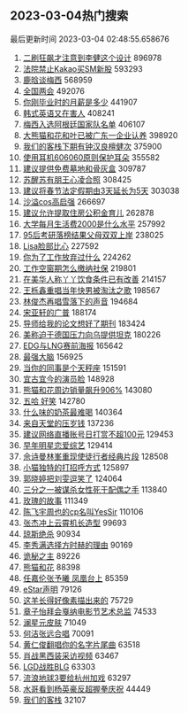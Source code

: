 ## 2023-03-04热门搜索 
最后更新时间 2023-03-04 02:48:55.658676 
1. [二刷狂飙才注意到李健这个设计](https://s.weibo.com/weibo?q=%23%E4%BA%8C%E5%88%B7%E7%8B%82%E9%A3%99%E6%89%8D%E6%B3%A8%E6%84%8F%E5%88%B0%E6%9D%8E%E5%81%A5%E8%BF%99%E4%B8%AA%E8%AE%BE%E8%AE%A1%23&t=31&band_rank=1&Refer=top) 896978
1. [法院禁止Kakao买SM新股](https://s.weibo.com/weibo?q=%23%E6%B3%95%E9%99%A2%E7%A6%81%E6%AD%A2Kakao%E4%B9%B0SM%E6%96%B0%E8%82%A1%23&t=31&band_rank=5&Refer=top) 593293
1. [鹿晗谈梅西](https://s.weibo.com/weibo?q=%23%E9%B9%BF%E6%99%97%E8%B0%88%E6%A2%85%E8%A5%BF%23&t=31&band_rank=2&Refer=top) 568959
1. [全国两会](https://s.weibo.com/weibo?q=%23%E5%85%A8%E5%9B%BD%E4%B8%A4%E4%BC%9A%23&t=31&band_rank=3&Refer=top) 492076
1. [你刚毕业时的月薪是多少](https://s.weibo.com/weibo?q=%23%E4%BD%A0%E5%88%9A%E6%AF%95%E4%B8%9A%E6%97%B6%E7%9A%84%E6%9C%88%E8%96%AA%E6%98%AF%E5%A4%9A%E5%B0%91%23&t=31&band_rank=4&Refer=top) 441907
1. [韩式英语又在害人](https://s.weibo.com/weibo?q=%23%E9%9F%A9%E5%BC%8F%E8%8B%B1%E8%AF%AD%E5%8F%88%E5%9C%A8%E5%AE%B3%E4%BA%BA%23&t=31&band_rank=5&Refer=top) 408241
1. [梅西入选阿根廷国家队名单](https://s.weibo.com/weibo?q=%23%E6%A2%85%E8%A5%BF%E5%85%A5%E9%80%89%E9%98%BF%E6%A0%B9%E5%BB%B7%E5%9B%BD%E5%AE%B6%E9%98%9F%E5%90%8D%E5%8D%95%23&t=31&band_rank=6&Refer=top) 406107
1. [大熊猫和花和叶已被广东一企业认养](https://s.weibo.com/weibo?q=%23%E5%A4%A7%E7%86%8A%E7%8C%AB%E5%92%8C%E8%8A%B1%E5%92%8C%E5%8F%B6%E5%B7%B2%E8%A2%AB%E5%B9%BF%E4%B8%9C%E4%B8%80%E4%BC%81%E4%B8%9A%E8%AE%A4%E5%85%BB%23&t=31&band_rank=7&Refer=top) 398920
1. [我们的客栈下期有钟汉良檀健次](https://s.weibo.com/weibo?q=%23%E6%88%91%E4%BB%AC%E7%9A%84%E5%AE%A2%E6%A0%88%E4%B8%8B%E6%9C%9F%E6%9C%89%E9%92%9F%E6%B1%89%E8%89%AF%E6%AA%80%E5%81%A5%E6%AC%A1%23&t=31&band_rank=8&Refer=top) 375900
1. [使用耳机606060原则保护耳朵](https://s.weibo.com/weibo?q=%23%E4%BD%BF%E7%94%A8%E8%80%B3%E6%9C%BA606060%E5%8E%9F%E5%88%99%E4%BF%9D%E6%8A%A4%E8%80%B3%E6%9C%B5%23&t=31&band_rank=9&Refer=top) 355582
1. [建议提供免费墓地和骨灰盒](https://s.weibo.com/weibo?q=%23%E5%BB%BA%E8%AE%AE%E6%8F%90%E4%BE%9B%E5%85%8D%E8%B4%B9%E5%A2%93%E5%9C%B0%E5%92%8C%E9%AA%A8%E7%81%B0%E7%9B%92%23&t=31&band_rank=10&Refer=top) 309787
1. [苏醒苏有朋王心凌合照](https://s.weibo.com/weibo?q=%23%E8%8B%8F%E9%86%92%E8%8B%8F%E6%9C%89%E6%9C%8B%E7%8E%8B%E5%BF%83%E5%87%8C%E5%90%88%E7%85%A7%23&t=31&band_rank=11&Refer=top) 308425
1. [建议将春节法定假期由3天延长为5天](https://s.weibo.com/weibo?q=%23%E5%BB%BA%E8%AE%AE%E5%B0%86%E6%98%A5%E8%8A%82%E6%B3%95%E5%AE%9A%E5%81%87%E6%9C%9F%E7%94%B13%E5%A4%A9%E5%BB%B6%E9%95%BF%E4%B8%BA5%E5%A4%A9%23&t=31&band_rank=12&Refer=top) 303038
1. [沙溢cos高启强](https://s.weibo.com/weibo?q=%23%E6%B2%99%E6%BA%A2cos%E9%AB%98%E5%90%AF%E5%BC%BA%23&t=31&band_rank=13&Refer=top) 266697
1. [建议允许提取住房公积金育儿](https://s.weibo.com/weibo?q=%23%E5%BB%BA%E8%AE%AE%E5%85%81%E8%AE%B8%E6%8F%90%E5%8F%96%E4%BD%8F%E6%88%BF%E5%85%AC%E7%A7%AF%E9%87%91%E8%82%B2%E5%84%BF%23&t=31&band_rank=49&Refer=top) 262878
1. [大学每月生活费2000是什么水平](https://s.weibo.com/weibo?q=%23%E5%A4%A7%E5%AD%A6%E6%AF%8F%E6%9C%88%E7%94%9F%E6%B4%BB%E8%B4%B92000%E6%98%AF%E4%BB%80%E4%B9%88%E6%B0%B4%E5%B9%B3%23&t=31&band_rank=14&Refer=top) 257992
1. [95后考研落榜结果父母双双上岸](https://s.weibo.com/weibo?q=%2395%E5%90%8E%E8%80%83%E7%A0%94%E8%90%BD%E6%A6%9C%E7%BB%93%E6%9E%9C%E7%88%B6%E6%AF%8D%E5%8F%8C%E5%8F%8C%E4%B8%8A%E5%B2%B8%23&t=31&band_rank=15&Refer=top) 238025
1. [Lisa脸部比心](https://s.weibo.com/weibo?q=%23Lisa%E8%84%B8%E9%83%A8%E6%AF%94%E5%BF%83%23&t=31&band_rank=16&Refer=top) 227592
1. [你为了工作放弃过什么](https://s.weibo.com/weibo?q=%23%E4%BD%A0%E4%B8%BA%E4%BA%86%E5%B7%A5%E4%BD%9C%E6%94%BE%E5%BC%83%E8%BF%87%E4%BB%80%E4%B9%88%23&t=31&band_rank=20&Refer=top) 224262
1. [工作空窗期怎么缴纳社保](https://s.weibo.com/weibo?q=%23%E5%B7%A5%E4%BD%9C%E7%A9%BA%E7%AA%97%E6%9C%9F%E6%80%8E%E4%B9%88%E7%BC%B4%E7%BA%B3%E7%A4%BE%E4%BF%9D%23&t=31&band_rank=38&Refer=top) 219801
1. [在美华人称丫丫饮食条件已有改善](https://s.weibo.com/weibo?q=%23%E5%9C%A8%E7%BE%8E%E5%8D%8E%E4%BA%BA%E7%A7%B0%E4%B8%AB%E4%B8%AB%E9%A5%AE%E9%A3%9F%E6%9D%A1%E4%BB%B6%E5%B7%B2%E6%9C%89%E6%94%B9%E5%96%84%23&t=31&band_rank=17&Refer=top) 214157
1. [王栎鑫重唱当年快男被淘汰之歌](https://s.weibo.com/weibo?q=%23%E7%8E%8B%E6%A0%8E%E9%91%AB%E9%87%8D%E5%94%B1%E5%BD%93%E5%B9%B4%E5%BF%AB%E7%94%B7%E8%A2%AB%E6%B7%98%E6%B1%B0%E4%B9%8B%E6%AD%8C%23&t=31&band_rank=18&Refer=top) 198567
1. [林俊杰再唱雪落下的声音](https://s.weibo.com/weibo?q=%23%E6%9E%97%E4%BF%8A%E6%9D%B0%E5%86%8D%E5%94%B1%E9%9B%AA%E8%90%BD%E4%B8%8B%E7%9A%84%E5%A3%B0%E9%9F%B3%23&t=31&band_rank=19&Refer=top) 194684
1. [宋亚轩的广普](https://s.weibo.com/weibo?q=%23%E5%AE%8B%E4%BA%9A%E8%BD%A9%E7%9A%84%E5%B9%BF%E6%99%AE%23&t=31&band_rank=16&Refer=top) 188174
1. [导师给我的论文想好了期刊](https://s.weibo.com/weibo?q=%23%E5%AF%BC%E5%B8%88%E7%BB%99%E6%88%91%E7%9A%84%E8%AE%BA%E6%96%87%E6%83%B3%E5%A5%BD%E4%BA%86%E6%9C%9F%E5%88%8A%23&t=31&band_rank=21&Refer=top) 183424
1. [美称迫于德国压力向乌提供坦克](https://s.weibo.com/weibo?q=%23%E7%BE%8E%E7%A7%B0%E8%BF%AB%E4%BA%8E%E5%BE%B7%E5%9B%BD%E5%8E%8B%E5%8A%9B%E5%90%91%E4%B9%8C%E6%8F%90%E4%BE%9B%E5%9D%A6%E5%85%8B%23&t=31&band_rank=31&Refer=top) 180226
1. [EDG与LNG赛前海报](https://s.weibo.com/weibo?q=%23EDG%E4%B8%8ELNG%E8%B5%9B%E5%89%8D%E6%B5%B7%E6%8A%A5%23&t=31&band_rank=22&Refer=top) 165642
1. [最强大脑](https://s.weibo.com/weibo?q=%E6%9C%80%E5%BC%BA%E5%A4%A7%E8%84%91&t=31&band_rank=23&Refer=top) 156925
1. [当你的同事是个天秤座](https://s.weibo.com/weibo?q=%23%E5%BD%93%E4%BD%A0%E7%9A%84%E5%90%8C%E4%BA%8B%E6%98%AF%E4%B8%AA%E5%A4%A9%E7%A7%A4%E5%BA%A7%23&t=31&band_rank=24&Refer=top) 151591
1. [宜古宜今的演员脸](https://s.weibo.com/weibo?q=%23%E5%AE%9C%E5%8F%A4%E5%AE%9C%E4%BB%8A%E7%9A%84%E6%BC%94%E5%91%98%E8%84%B8%23&t=31&band_rank=14&Refer=top) 148928
1. [熊猫和花周边销量飙升906%](https://s.weibo.com/weibo?q=%23%E7%86%8A%E7%8C%AB%E5%92%8C%E8%8A%B1%E5%91%A8%E8%BE%B9%E9%94%80%E9%87%8F%E9%A3%99%E5%8D%87906%25%23&t=31&band_rank=25&Refer=top) 143080
1. [五哈 好笑](https://s.weibo.com/weibo?q=%E4%BA%94%E5%93%88%20%E5%A5%BD%E7%AC%91&t=31&band_rank=20&Refer=top) 142780
1. [什么味的奶茶最难喝](https://s.weibo.com/weibo?q=%23%E4%BB%80%E4%B9%88%E5%91%B3%E7%9A%84%E5%A5%B6%E8%8C%B6%E6%9C%80%E9%9A%BE%E5%96%9D%23&t=31&band_rank=31&Refer=top) 140364
1. [来自天堂的压岁钱](https://s.weibo.com/weibo?q=%23%E6%9D%A5%E8%87%AA%E5%A4%A9%E5%A0%82%E7%9A%84%E5%8E%8B%E5%B2%81%E9%92%B1%23&t=31&band_rank=40&Refer=top) 137236
1. [建议网络直播账号日打赏不超100元](https://s.weibo.com/weibo?q=%23%E5%BB%BA%E8%AE%AE%E7%BD%91%E7%BB%9C%E7%9B%B4%E6%92%AD%E8%B4%A6%E5%8F%B7%E6%97%A5%E6%89%93%E8%B5%8F%E4%B8%8D%E8%B6%85100%E5%85%83%23&t=31&band_rank=26&Refer=top) 129453
1. [早年明星恋爱综艺](https://s.weibo.com/weibo?q=%23%E6%97%A9%E5%B9%B4%E6%98%8E%E6%98%9F%E6%81%8B%E7%88%B1%E7%BB%BC%E8%89%BA%23&t=31&band_rank=27&Refer=top) 129414
1. [佘诗曼林峯重现使徒行者经典片段](https://s.weibo.com/weibo?q=%23%E4%BD%98%E8%AF%97%E6%9B%BC%E6%9E%97%E5%B3%AF%E9%87%8D%E7%8E%B0%E4%BD%BF%E5%BE%92%E8%A1%8C%E8%80%85%E7%BB%8F%E5%85%B8%E7%89%87%E6%AE%B5%23&t=31&band_rank=28&Refer=top) 128508
1. [小猫独特的打招呼方式](https://s.weibo.com/weibo?q=%23%E5%B0%8F%E7%8C%AB%E7%8B%AC%E7%89%B9%E7%9A%84%E6%89%93%E6%8B%9B%E5%91%BC%E6%96%B9%E5%BC%8F%23&t=31&band_rank=29&Refer=top) 125897
1. [郭晓婷把刘雯逗笑了](https://s.weibo.com/weibo?q=%23%E9%83%AD%E6%99%93%E5%A9%B7%E6%8A%8A%E5%88%98%E9%9B%AF%E9%80%97%E7%AC%91%E4%BA%86%23&t=31&band_rank=30&Refer=top) 124064
1. [三分之一被谋杀女性死于配偶之手](https://s.weibo.com/weibo?q=%23%E4%B8%89%E5%88%86%E4%B9%8B%E4%B8%80%E8%A2%AB%E8%B0%8B%E6%9D%80%E5%A5%B3%E6%80%A7%E6%AD%BB%E4%BA%8E%E9%85%8D%E5%81%B6%E4%B9%8B%E6%89%8B%23&t=31&band_rank=46&Refer=top) 113840
1. [玫瑰的故事](https://s.weibo.com/weibo?q=%E7%8E%AB%E7%91%B0%E7%9A%84%E6%95%85%E4%BA%8B&t=31&band_rank=32&Refer=top) 111349
1. [陈飞宇周也的cp名叫YesSir](https://s.weibo.com/weibo?q=%23%E9%99%88%E9%A3%9E%E5%AE%87%E5%91%A8%E4%B9%9F%E7%9A%84cp%E5%90%8D%E5%8F%ABYesSir%23&t=31&band_rank=33&Refer=top) 110106
1. [张杰冲上云霄机长造型](https://s.weibo.com/weibo?q=%23%E5%BC%A0%E6%9D%B0%E5%86%B2%E4%B8%8A%E4%BA%91%E9%9C%84%E6%9C%BA%E9%95%BF%E9%80%A0%E5%9E%8B%23&t=31&band_rank=34&Refer=top) 99693
1. [琼斯绝杀](https://s.weibo.com/weibo?q=%23%E7%90%BC%E6%96%AF%E7%BB%9D%E6%9D%80%23&t=31&band_rank=35&Refer=top) 90934
1. [李秀满选择方时赫的理由](https://s.weibo.com/weibo?q=%23%E6%9D%8E%E7%A7%80%E6%BB%A1%E9%80%89%E6%8B%A9%E6%96%B9%E6%97%B6%E8%B5%AB%E7%9A%84%E7%90%86%E7%94%B1%23&t=31&band_rank=36&Refer=top) 90169
1. [诡秘之主](https://s.weibo.com/weibo?q=%23%E8%AF%A1%E7%A7%98%E4%B9%8B%E4%B8%BB%23&t=31&band_rank=37&Refer=top) 89226
1. [熊猫和花](https://s.weibo.com/weibo?q=%23%E7%86%8A%E7%8C%AB%E5%92%8C%E8%8A%B1%23&t=31&band_rank=39&Refer=top) 88398
1. [任嘉伦张予曦 凤凰台上](https://s.weibo.com/weibo?q=%E4%BB%BB%E5%98%89%E4%BC%A6%E5%BC%A0%E4%BA%88%E6%9B%A6%20%E5%87%A4%E5%87%B0%E5%8F%B0%E4%B8%8A&t=31&band_rank=41&Refer=top) 85359
1. [eStar声明](https://s.weibo.com/weibo?q=%23eStar%E5%A3%B0%E6%98%8E%23&t=31&band_rank=42&Refer=top) 79126
1. [这羊长得好像素描出来的](https://s.weibo.com/weibo?q=%23%E8%BF%99%E7%BE%8A%E9%95%BF%E5%BE%97%E5%A5%BD%E5%83%8F%E7%B4%A0%E6%8F%8F%E5%87%BA%E6%9D%A5%E7%9A%84%23&t=31&band_rank=43&Refer=top) 75729
1. [章子怡拜会戛纳电影节艺术总监](https://s.weibo.com/weibo?q=%23%E7%AB%A0%E5%AD%90%E6%80%A1%E6%8B%9C%E4%BC%9A%E6%88%9B%E7%BA%B3%E7%94%B5%E5%BD%B1%E8%8A%82%E8%89%BA%E6%9C%AF%E6%80%BB%E7%9B%91%23&t=31&band_rank=44&Refer=top) 74533
1. [澜星元皮肤](https://s.weibo.com/weibo?q=%23%E6%BE%9C%E6%98%9F%E5%85%83%E7%9A%AE%E8%82%A4%23&t=31&band_rank=40&Refer=top) 71049
1. [何洁张远合唱](https://s.weibo.com/weibo?q=%23%E4%BD%95%E6%B4%81%E5%BC%A0%E8%BF%9C%E5%90%88%E5%94%B1%23&t=31&band_rank=45&Refer=top) 70091
1. [黄仁俊翻唱你的名字片尾曲](https://s.weibo.com/weibo?q=%23%E9%BB%84%E4%BB%81%E4%BF%8A%E7%BF%BB%E5%94%B1%E4%BD%A0%E7%9A%84%E5%90%8D%E5%AD%97%E7%89%87%E5%B0%BE%E6%9B%B2%23&t=31&band_rank=46&Refer=top) 63518
1. [肖战黑西装采访视频](https://s.weibo.com/weibo?q=%23%E8%82%96%E6%88%98%E9%BB%91%E8%A5%BF%E8%A3%85%E9%87%87%E8%AE%BF%E8%A7%86%E9%A2%91%23&t=31&band_rank=47&Refer=top) 63467
1. [LGD战胜BLG](https://s.weibo.com/weibo?q=%23LGD%E6%88%98%E8%83%9CBLG%23&t=31&band_rank=48&Refer=top) 63303
1. [流浪地球3要给杭州加戏](https://s.weibo.com/weibo?q=%23%E6%B5%81%E6%B5%AA%E5%9C%B0%E7%90%833%E8%A6%81%E7%BB%99%E6%9D%AD%E5%B7%9E%E5%8A%A0%E6%88%8F%23&t=31&band_rank=50&Refer=top) 63297
1. [水哥看到杨英豪反超握拳庆祝](https://s.weibo.com/weibo?q=%23%E6%B0%B4%E5%93%A5%E7%9C%8B%E5%88%B0%E6%9D%A8%E8%8B%B1%E8%B1%AA%E5%8F%8D%E8%B6%85%E6%8F%A1%E6%8B%B3%E5%BA%86%E7%A5%9D%23&t=31&band_rank=41&Refer=top) 44449
1. [我们的客栈](https://s.weibo.com/weibo?q=%E6%88%91%E4%BB%AC%E7%9A%84%E5%AE%A2%E6%A0%88&t=31&band_rank=48&Refer=top) 32107
